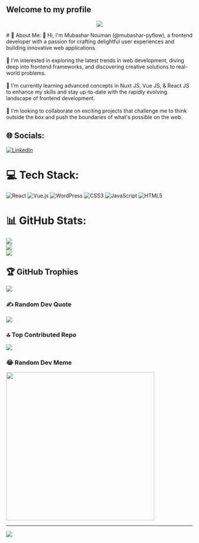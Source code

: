 ## Welcome to my profile ##

<p align="center">
  <a href="https://github.com/mubashar-nouman">
    <img src="https://readme-typing-svg.herokuapp.com?lines=Nuxt+JS+Developer;VUE+JS+Developer&font=Roboto&size=24&duration=3500&pause=500&center=true&width=500&height=50&color=9c033a">
  </a>
</p>
# 💫 About Me:
👋 Hi, I'm Mubashar Nouman (@mubashar-pyflow), a frontend developer with a passion for crafting delightful user experiences and building innovative web applications.<br><br>👀 I'm interested in exploring the latest trends in web development, diving deep into frontend frameworks, and discovering creative solutions to real-world problems.<br><br>🌱 I'm currently learning advanced concepts in Nuxt JS, Vue JS, & React JS to enhance my skills and stay up-to-date with the rapidly evolving landscape of frontend development.<br><br>💞️ I'm looking to collaborate on exciting projects that challenge me to think outside the box and push the boundaries of what's possible on the web.<br>


## 🌐 Socials:
[![LinkedIn](https://img.shields.io/badge/LinkedIn-%230077B5.svg?logo=linkedin&logoColor=white)](https://linkedin.com/in/mubashar-nouman) 

# 💻 Tech Stack:
![React](https://img.shields.io/badge/react-%2320232a.svg?style=for-the-badge&logo=react&logoColor=%2361DAFB) ![Vue.js](https://img.shields.io/badge/vue.js-%2335495e.svg?style=for-the-badge&logo=vuedotjs&logoColor=%234FC08D) ![WordPress](https://img.shields.io/badge/WordPress-%23117AC9.svg?style=for-the-badge&logo=WordPress&logoColor=white) ![CSS3](https://img.shields.io/badge/css3-%231572B6.svg?style=for-the-badge&logo=css3&logoColor=white) ![JavaScript](https://img.shields.io/badge/javascript-%23323330.svg?style=for-the-badge&logo=javascript&logoColor=%23F7DF1E) ![HTML5](https://img.shields.io/badge/html5-%23E34F26.svg?style=for-the-badge&logo=html5&logoColor=white)
# 📊 GitHub Stats:
![](https://github-readme-stats.vercel.app/api?username=mubashar-pyflow&theme=dark&hide_border=false&include_all_commits=true&count_private=false)<br/>
![](https://github-readme-streak-stats.herokuapp.com/?user=mubashar-pyflow&theme=dark&hide_border=false)<br/>
![](https://github-readme-stats.vercel.app/api/top-langs/?username=mubashar-pyflow&theme=dark&hide_border=false&include_all_commits=true&count_private=false&layout=compact)

## 🏆 GitHub Trophies
![](https://github-profile-trophy.vercel.app/?username=mubashar-pyflow&theme=radical&no-frame=false&no-bg=false&margin-w=4)

### ✍️ Random Dev Quote
![](https://quotes-github-readme.vercel.app/api?type=vetical&theme=dark)

### 🔝 Top Contributed Repo
![](https://github-contributor-stats.vercel.app/api?username=mubashar-pyflow&limit=5&theme=dark&combine_all_yearly_contributions=true)

### 😂 Random Dev Meme
<img src='https://randommeme-five.vercel.app/' style="height: 400px;"/>

---
[![](https://visitcount.itsvg.in/api?id=mubashar-pyflow&icon=0&color=0)](https://visitcount.itsvg.in)

<!-- Proudly created with GPRM ( https://gprm.itsvg.in ) -->
